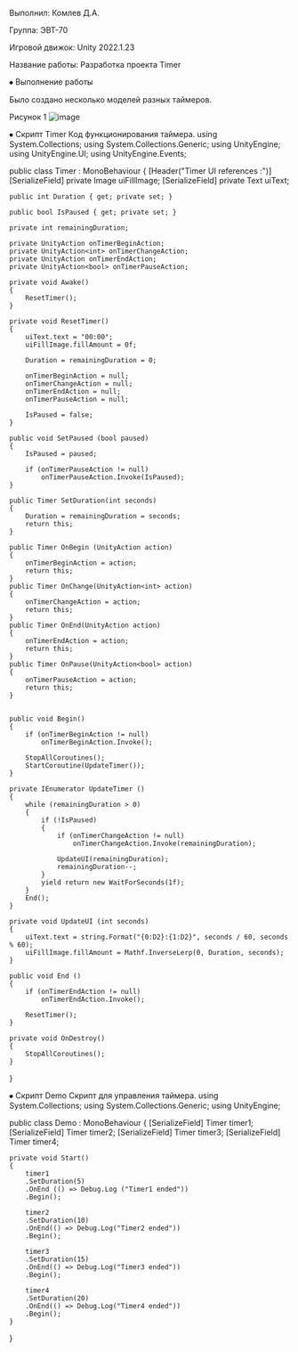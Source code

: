 
Выполнил: Комлев Д.А.

Группа: ЭВТ-70

Игровой движок: Unity 2022.1.23

Название работы: Разработка проекта Timer

⦁	Выполнение работы

Было создано несколько моделей разных таймеров.
 
Рисунок 1
![image](https://user-images.githubusercontent.com/119409903/205133743-195ef532-4c8f-4a81-a865-c680d98ead94.png)

⦁	Скрипт Timer
Код функционирования таймера.
using System.Collections;
using System.Collections.Generic;
using UnityEngine;
using UnityEngine.UI;
using UnityEngine.Events;

public class Timer : MonoBehaviour
{
    [Header("Timer UI references :")]
    [SerializeField] private Image uiFillImage;
    [SerializeField] private Text uiText;

    public int Duration { get; private set; }

    public bool IsPaused { get; private set; }

    private int remainingDuration;

    private UnityAction onTimerBeginAction;
    private UnityAction<int> onTimerChangeAction;
    private UnityAction onTimerEndAction;
    private UnityAction<bool> onTimerPauseAction;

    private void Awake()
    {
        ResetTimer();
    }

    private void ResetTimer()
    {
        uiText.text = "00:00";
        uiFillImage.fillAmount = 0f;

        Duration = remainingDuration = 0;

        onTimerBeginAction = null;
        onTimerChangeAction = null;
        onTimerEndAction = null;
        onTimerPauseAction = null;

        IsPaused = false;
    }

    public void SetPaused (bool paused)
    {
        IsPaused = paused;

        if (onTimerPauseAction != null)
            onTimerPauseAction.Invoke(IsPaused);
    }

    public Timer SetDuration(int seconds)
    {
        Duration = remainingDuration = seconds;
        return this;
    }

    public Timer OnBegin (UnityAction action)
    {
        onTimerBeginAction = action;
        return this;
    }
    public Timer OnChange(UnityAction<int> action)
    {
        onTimerChangeAction = action;
        return this;
    }
    public Timer OnEnd(UnityAction action)
    {
        onTimerEndAction = action;
        return this;
    }
    public Timer OnPause(UnityAction<bool> action)
    {
        onTimerPauseAction = action;
        return this;
    }


    public void Begin()
    {
        if (onTimerBeginAction != null)
            onTimerBeginAction.Invoke();

        StopAllCoroutines();
        StartCoroutine(UpdateTimer());
    }

    private IEnumerator UpdateTimer ()
    {
        while (remainingDuration > 0)
        {
            if (!IsPaused)
            {
                if (onTimerChangeAction != null)
                    onTimerChangeAction.Invoke(remainingDuration);

                UpdateUI(remainingDuration);
                remainingDuration--;
            }
            yield return new WaitForSeconds(1f);
        }
        End();
    }

    private void UpdateUI (int seconds)
    {
        uiText.text = string.Format("{0:D2}:{1:D2}", seconds / 60, seconds % 60);
        uiFillImage.fillAmount = Mathf.InverseLerp(0, Duration, seconds);
    }

    public void End ()
    {
        if (onTimerEndAction != null)
            onTimerEndAction.Invoke();

        ResetTimer();
    }

    private void OnDestroy()
    {
        StopAllCoroutines();
    }
}

⦁	Скрипт Demo
Скрипт для управления таймера.
using System.Collections;
using System.Collections.Generic;
using UnityEngine;

public class Demo : MonoBehaviour
{
    [SerializeField] Timer timer1;
    [SerializeField] Timer timer2;
    [SerializeField] Timer timer3;
    [SerializeField] Timer timer4;

    private void Start()
    {
        timer1
        .SetDuration(5)
        .OnEnd (() => Debug.Log ("Timer1 ended"))
        .Begin();

        timer2
        .SetDuration(10)
        .OnEnd(() => Debug.Log("Timer2 ended"))
        .Begin();

        timer3
        .SetDuration(15)
        .OnEnd(() => Debug.Log("Timer3 ended"))
        .Begin();

        timer4
        .SetDuration(20)
        .OnEnd(() => Debug.Log("Timer4 ended"))
        .Begin();
    }
}
